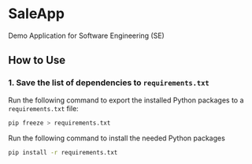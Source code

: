 # SaleApp
Demo Application for Software Engineering (SE)

## How to Use

### 1. Save the list of dependencies to `requirements.txt`
Run the following command to export the installed Python packages to a `requirements.txt` file:

```bash
pip freeze > requirements.txt
```
Run the following command to install the needed Python packages
```bash
pip install -r requirements.txt
```
